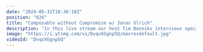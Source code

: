 ```yaml
---
date: "2024-05-31T18:36:18Z"
position: "026"
title: "Composable without Compromise w/ Jonas Ulrich"
description: "In this live stream our host Tim Benniks interviews special guest Jonas Ulrich with the following questions:\n\n1. What is an unexpected or surprising outcome of transitioning from a monolithic to a composable architecture?\n2. If you had to advise agency or SaaS company execs, what would it be?\n3. If you could wave a magic wand and change something in our space, what would it be?\n4. What bottlenecks have you seen in composable architectures? This could be any bottleneck, from tech to process.\n5. What feature from old technology would you like to bring back?\n6. How would you explain composable architectures to a 15 year old?\n\n\nLivestream Host: Tim Benniks \nhttps://twitter.com/timbenniks\nhttps://www.linkedin.com/in/timbenniks/\n\nJoin us on Discord at https://uniform.to/discord\nLearn more at https://uniform.dev\n\nFollow us on:\nFacebook: https://www.facebook.com/people/Uniform/\nTwitter: https://twitter.com/UniformDev \nLinkedIn: https://www.linkedin.com/company/uniformdev \nInstagram: https://www.instagram.com/uniform.dev/"
image: "https://i.ytimg.com/vi/DvqvXGgnp5Q/maxresdefault.jpg"
videoId: "DvqvXGgnp5Q"
---
```


